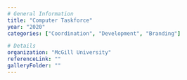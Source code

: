 ```yaml
---
# General Information
title: "Computer Taskforce"
year: "2020"
categories: ["Coordination", "Development", "Branding"]

# Details
organization: "McGill University"
referenceLink: ""
galleryFolder: ""
---
```

